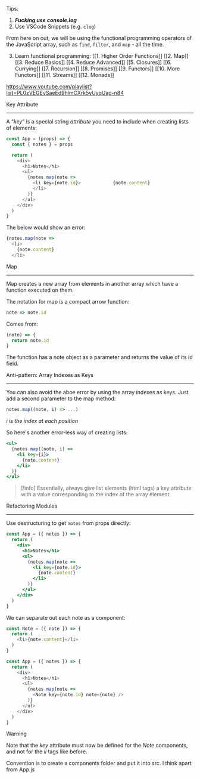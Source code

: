 Tips:

1. ***Fucking use console.log***
2. Use VSCode Snippets (e.g. `clog`)

From here on out, we will be using the functional programming operators of the JavaScript array, such as `find`, `filter`,  and `map` - all the time.

3. Learn functional programming:
[[1. Higher Order Functions]]
[[2. Map]]
[[3. Reduce Basics]]
[[4. Reduce Advanced]]
[[5. Closures]]
[[6. Currying]]
[[7. Recursion]]
[[8.  Promises]]
[[9.  Functors]]
[[10.  More Functors]]
[[11.  Streams]]
[[12.  Monads]]

https://www.youtube.com/playlist?list=PL0zVEGEvSaeEd9hlmCXrk5yUyqUag-n84

Key Attribute
___
A “_key_” is a special string _attribute_ you need to include when creating lists of elements:

```js
const App = (props) => {
  const { notes } = props

  return (
    <div>
      <h1>Notes</h1>
      <ul>
        {notes.map(note => 
          <li key={note.id}>            {note.content}
          </li>
        )}
      </ul>
    </div>
  )
}
```

The below would show an error:

```js
{notes.map(note => 
  <li>
	{note.content}
  </li>
```

Map
___
Map creates a new array from elements in another array which have a function executed on them.

The notation for map is a compact arrow function:

```js
note => note.id
```

Comes from:

```js
(note) => {
  return note.id
}
```

The function has a note object as a parameter and returns the value of its id field.

Anti-pattern: Array Indexes as Keys
___
You can also avoid the aboe error by using the array indexes as keys. Just add a second parameter to the map method:

```js
notes.map((note, i) => ...)
```

*i is the index at each position*

So here's another error-less way of creating lists:

```jsx
<ul>
  {notes.map((note, i) => 
    <li key={i}>
      {note.content}
    </li>
  )}
</ul>
```

>[!info]
>Essentially, always give list elements (html tags) a key attribute with a value corresponding to the index of the array element.

Refactoring Modules
___
Use destructuring to get `notes` from props directly:

```jsx
const App = ({ notes }) => {
  return (
    <div>
      <h1>Notes</h1>
      <ul>
        {notes.map(note => 
          <li key={note.id}>
            {note.content}
          </li>
        )}
      </ul>
    </div>
  )
}
```

We can separate out each note as a component:

```js
const Note = ({ note }) => {
  return (
    <li>{note.content}</li>
  )
}

const App = ({ notes }) => {
  return (
    <div>
      <h1>Notes</h1>
      <ul>
        {notes.map(note => 
          <Note key={note.id} note={note} />
        )}
      </ul>
    </div>
  )
}
```

>[!warning]
>Note that the _key_ attribute must now be defined for the _Note_ components, and not for the _li_ tags like before.

Convention is to create a components folder and put it into src. I think apart from App.js



